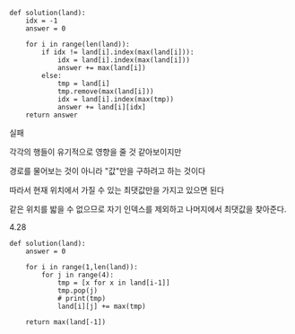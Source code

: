 ```
def solution(land):
    idx = -1
    answer = 0
    
    for i in range(len(land)):
        if idx != land[i].index(max(land[i])):
            idx = land[i].index(max(land[i]))
            answer += max(land[i])
        else:
            tmp = land[i]
            tmp.remove(max(land[i]))
            idx = land[i].index(max(tmp))
            answer += land[i][idx]
    return answer
```

실패

각각의 행들이 유기적으로 영향을 줄 것 같아보이지만


경로를 물어보는 것이 아니라 "값"만을 구하려고 하는 것이다


따라서 현재 위치에서 가질 수 있는 최댓값만을 가지고 있으면 된다

같은 위치를 밟을 수 없으므로 자기 인덱스를 제외하고 나머지에서 최댓값을 찾아준다.


4.28
```
def solution(land):
    answer = 0
    
    for i in range(1,len(land)):
        for j in range(4):
            tmp = [x for x in land[i-1]]
            tmp.pop(j)
            # print(tmp)
            land[i][j] += max(tmp)

    return max(land[-1])
